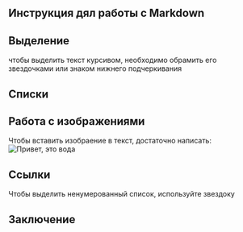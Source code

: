 ## Инструкция дял работы с Markdown

## Выделение

чтобы выделить текст курсивом, необходимо обрамить его звездочками или знаком нижнего подчеркивания

## Списки

## Работа с изображениями

Чтобы вставить изобраение в текст, достаточно написать:
![Привет, это вода](IMG_5773.jpg)

## Ссылки

Чтобы выделить ненумерованный список, используйте звездоку

## Заключение 